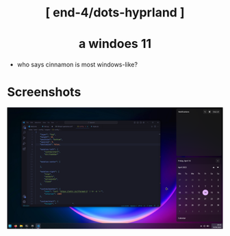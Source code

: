<div align="center">
    <h1>[ end-4/dots-hyprland ]</h1>
    <h1> a windoes 11 </h1>
    <h3></h3>
</div>

 - who says cinnamon is most windows-like? 

 # Screenshots
 ![dots-hyprland](./screenshot.png)